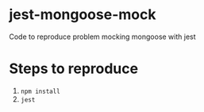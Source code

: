 # jest-mongoose-mock
Code to reproduce problem mocking mongoose with jest

# Steps to reproduce
1. `npm install`
2. `jest`

